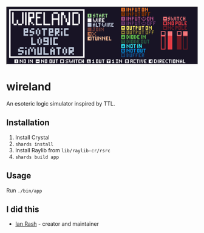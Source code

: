 ![logo](rsrc/images/wireland.png)

# wireland

An esoteric logic simulator inspired by TTL. 

## Installation

1. Install Crystal
2. `shards install`
3. Install Raylib from `lib/raylib-cr/rsrc`
4. `shards build app`

## Usage

Run `./bin/app`
## I did this

- [Ian Rash](https://github.com/sol-vin) - creator and maintainer
